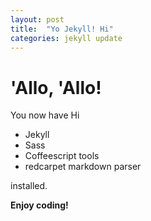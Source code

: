```yaml
---
layout: post
title:  "Yo Jekyll! Hi"
categories: jekyll update
---
```


# 'Allo, 'Allo!

You now have Hi

- Jekyll
- Sass
- Coffeescript tools
- redcarpet markdown parser

installed.

**Enjoy coding!**
